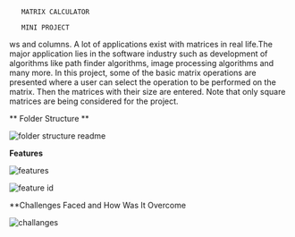        MATRIX CALCULATOR
       
       MINI PROJECT
       
      
 ws and columns. A lot of applications exist with matrices in real life.The major application lies in the software industry such as development of algorithms like path finder algorithms, image processing algorithms and many more. In this project, some of the basic matrix operations are presented where a user can select the operation to be performed on the matrix. Then the matrices with their size are entered. Note that only square matrices are being considered for the project.
 

         
   **  Folder Structure    **
   
   ![folder structure readme](https://user-images.githubusercontent.com/59051114/160168468-6a5cb58b-4e22-42a6-bdbd-a1c564d483b7.png)


**Features**

![features](https://user-images.githubusercontent.com/59051114/160168860-b0c3d59e-556a-4aa6-a1fd-477accf7d552.png)


![feature id](https://user-images.githubusercontent.com/59051114/160169159-1db4e1f3-b6b1-4ab5-97b9-939c710468a5.png)


**Challenges Faced and How Was It Overcome


![challanges](https://user-images.githubusercontent.com/59051114/160169516-6bbdd957-b32f-423a-a8d5-ae1d72acb89b.png)
